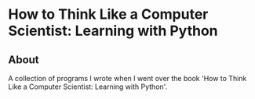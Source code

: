 # How to Think Like a Computer Scientist: Learning with Python

## About
A collection of programs I wrote when I went over the book 'How to Think Like a Computer Scientist: Learning with Python'.
